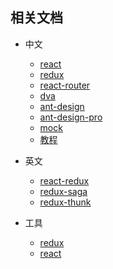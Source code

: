 ## 相关文档

* 中文

  * [react](https://doc.react-china.org/)
  * [redux](https://github.com/camsong/redux-in-chinese)
  * [react-router](https://github.com/react-guide/react-router-cn)
  * [dva](https://github.com/dvajs/dva/blob/master/README_zh-CN.md)
  * [ant-design](https://ant.design/index-cn)
  * [ant-design-pro](https://pro.ant.design/index-cn)
  * [mock](http://mockjs.com/)
  * [教程](https://github.com/carlleton/reactjs101/tree/zh-CN)

* 英文

  * [react-redux](https://github.com/reactjs/react-redux)
  * [redux-saga](https://github.com/redux-saga/redux-saga)
  * [redux-thunk](https://github.com/gaearon/redux-thunk)

* 工具

  * [redux](https://github.com/gaearon/redux-devtools)
  * [react](https://github.com/facebook/react-devtools/blob/master/README.md#the-react-tab-doesnt-show-up)
